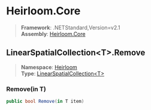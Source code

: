 # Heirloom.Core

> **Framework**: .NETStandard,Version=v2.1  
> **Assembly**: [Heirloom.Core][0]  

## LinearSpatialCollection\<T>.Remove

> **Namespace**: [Heirloom][0]  
> **Type**: [LinearSpatialCollection\<T>][1]  

### Remove(in T)

```cs
public bool Remove(in T item)
```

[0]: ../Heirloom.Core.md
[1]: Heirloom.LinearSpatialCollection[T].md
